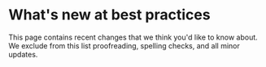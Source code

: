 # What's new at best practices

This page contains recent changes that we think you'd like to know about. We exclude from this list proofreading, spelling checks, and all minor updates.<!-- year_group -->
